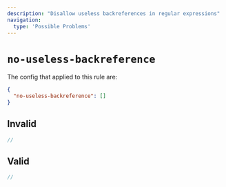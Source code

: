 ```yaml
---
description: "Disallow useless backreferences in regular expressions"
navigation:
  type: 'Possible Problems'
---
```


# `no-useless-backreference`

The config that applied to this rule are:

```json
{
  "no-useless-backreference": []
}
```

## Invalid

```js invalid
//
```

## Valid

```js valid
//
```
  